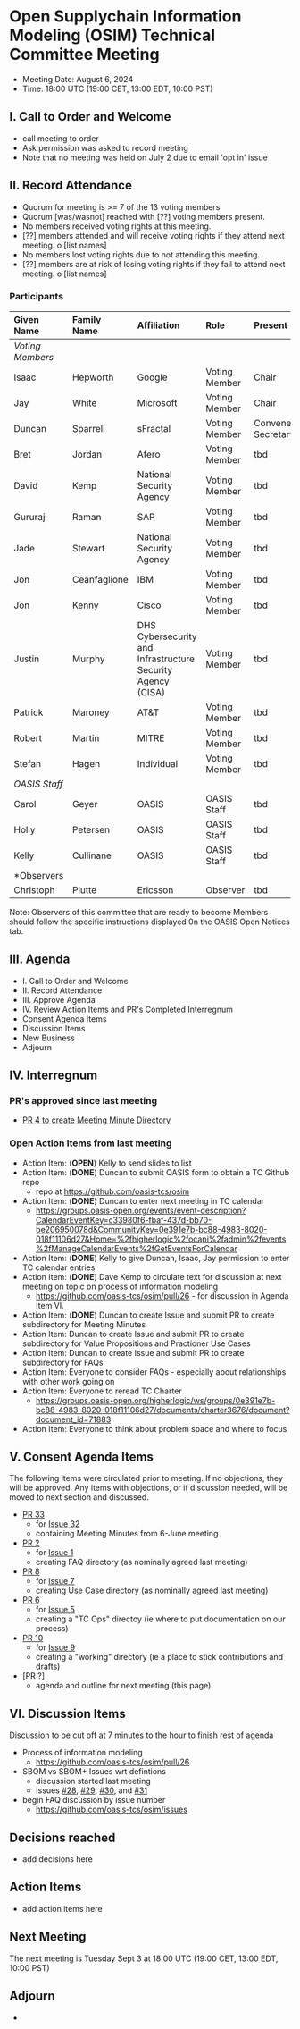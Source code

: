 # Open Supplychain Information Modeling (OSIM) Technical Committee Meeting

- Meeting Date: August 6, 2024
- Time: 18:00 UTC (19:00 CET, 13:00 EDT, 10:00 PST)

## I. Call to Order and Welcome

- call meeting to order
- Ask permission was asked to record meeting
- Note that no meeting was held on July 2 due to email 'opt in' issue

## II. Record Attendance

- Quorum for meeting is >= 7 of the 13 voting members
- Quorum [was/wasnot] reached with [??] voting members present.
- No members received voting rights at this meeting.
- [??] members attended and will receive voting rights if they attend next meeting.
   o [list names]
- No members lost voting rights due to not attending this meeting.
- [??] members are at risk of losing voting rights if they fail to attend next meeting.
   o [list names]

### Participants

| Given Name | Family Name | Affiliation | Role | Present |
|:-----------|:------------|:------------------------------------------------------------|:----------------------------|:---------|
| *Voting Members* | | | |
| Isaac | Hepworth | Google | Voting Member | Chair | tbd |
| Jay | White | Microsoft | Voting Member | Chair | tbd |
| Duncan | Sparrell | sFractal | Voting Member | Convener, Secretary | tbd |
| Bret | Jordan | Afero | Voting Member | tbd |
| David | Kemp | National Security Agency | Voting Member | tbd |
| Gururaj | Raman | SAP | Voting Member | tbd |
| Jade | Stewart | National Security Agency | Voting Member | tbd |
| Jon | Ceanfaglione | IBM | Voting Member | tbd |
| Jon | Kenny | Cisco | Voting Member | tbd |
| Justin | Murphy | DHS Cybersecurity and Infrastructure Security Agency (CISA) | Voting Member | tbd |
| Patrick | Maroney | AT&T | Voting Member | tbd |
| Robert | Martin | MITRE | Voting Member | tbd |
| Stefan | Hagen | Individual | Voting Member | tbd |
| *OASIS Staff* | | | |
| Carol | Geyer | OASIS | OASIS Staff | tbd |
| Holly | Petersen | OASIS | OASIS Staff | tbd |
| Kelly | Cullinane | OASIS | OASIS Staff | tbd |
| *Observers| | | |
| Christoph | Plutte | Ericsson | Observer | tbd |

Note: Observers of this committee that are ready to become Members should follow the specific instructions displayed 0n the OASIS Open Notices tab.

## III. Agenda

- I. Call to Order and Welcome
- II. Record Attendance
- III. Approve Agenda
- IV. Review Action Items and PR's Completed Interregnum
- Consent Agenda Items
- Discussion Items
- New Business
- Adjourn

## IV. Interregnum
### PR's approved since last meeting

- [PR 4 to create Meeting Minute Directory](https://github.com/oasis-tcs/osim/pull/4)

### Open Action Items from last meeting

* Action Item: (**OPEN**) Kelly to send slides to list
* Action Item: (**DONE**) Duncan to submit OASIS form to obtain a TC Github repo
   - repo at https://github.com/oasis-tcs/osim
* Action Item: (**DONE**) Duncan to enter next meeting in TC calendar
   - https://groups.oasis-open.org/events/event-description?CalendarEventKey=c33980f6-fbaf-437d-bb70-be206950078d&CommunityKey=0e391e7b-bc88-4983-8020-018f11106d27&Home=%2fhigherlogic%2focapi%2fadmin%2fevents%2fManageCalendarEvents%2fGetEventsForCalendar
* Action Item: (**DONE**) Kelly to give Duncan, Isaac, Jay permission to enter TC calendar entries
* Action Item: (**DONE**) Dave Kemp to circulate text for discussion at next meeting on topic on process of information modeling
   - https://github.com/oasis-tcs/osim/pull/26 - for discussion in Agenda Item VI.
* Action Item: (**DONE**) Duncan to create Issue and submit PR to create subdirectory for Meeting Minutes
* Action Item: Duncan to create Issue and submit PR to create subdirectory for Value Propositions and Practioner Use Cases
* Action Item: Duncan to create Issue and submit PR to create subdirectory for FAQs
* Action Item: Everyone to consider FAQs - especially about relationships with other work going on
* Action Item: Everyone to reread TC Charter
   * https://groups.oasis-open.org/higherlogic/ws/groups/0e391e7b-bc88-4983-8020-018f11106d27/documents/charter3676/document?document_id=71883
* Action Item: Everyone to think about problem space and where to focus

## V. Consent Agenda Items
The following items were circulated prior to meeting. If no objections, they will be approved.
Any items with objections, or if discussion needed, will be moved to next section and discussed.

- [PR 33](https://github.com/oasis-tcs/osim/pull/33)
   * for [Issue 32](https://github.com/oasis-tcs/osim/issues/32) 
   * containing Meeting Minutes from 6-June meeting
- [PR 2](https://github.com/oasis-tcs/osim/pull/2) 
   * for [Issue 1](https://github.com/oasis-tcs/osim/issues/1) 
   * creating FAQ directory (as nominally agreed last meeting)
- [PR 8](https://github.com/oasis-tcs/osim/pull/8) 
   * for [Issue 7](https://github.com/oasis-tcs/osim/issues/7) 
   * creating Use Case directory (as nominally agreed last meeting)
- [PR 6](https://github.com/oasis-tcs/osim/pull/6) 
   * for [Issue 5](https://github.com/oasis-tcs/osim/issues/5) 
   * creating a "TC Ops" directoy (ie where to put documentation on our process)
- [PR 10](https://github.com/oasis-tcs/osim/pull/10) 
   * for [Issue 9](https://github.com/oasis-tcs/osim/issues/9) 
   * creating a "working" directory (ie a place to stick contributions and drafts)
- [PR ?]
   * agenda and outline for next meeting (this page)


## VI. Discussion Items
Discussion to be cut off at 7 minutes to the hour to finish rest of agenda

* Process of information modeling
   - https://github.com/oasis-tcs/osim/pull/26
* SBOM vs SBOM+ Issues wrt defintions
   - discussion started last meeting
   - Issues [#28](https://github.com/oasis-tcs/osim/issues/28), [#29](https://github.com/oasis-tcs/osim/issues/29), [#30](https://github.com/oasis-tcs/osim/issues/30), and [#31](https://github.com/oasis-tcs/osim/issues/31)
* begin FAQ discussion by issue number
   - https://github.com/oasis-tcs/osim/issues

## Decisions reached

- add decisions here

## Action Items

- add action items here

## Next Meeting
The next meeting is Tuesday Sept 3 at 18:00 UTC (19:00 CET, 13:00 EDT, 10:00 PST)

## Adjourn

- 
